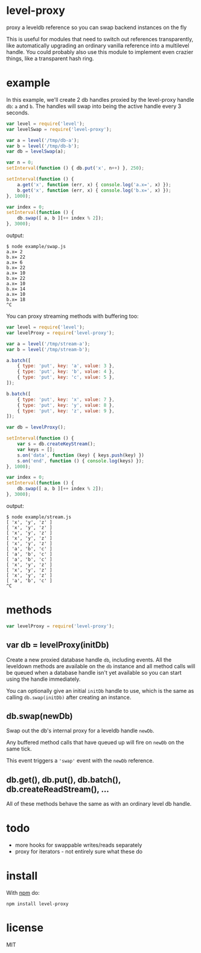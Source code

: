 # level-proxy

proxy a leveldb reference so you can swap backend instances on the fly

This is useful for modules that need to switch out references transparently,
like automatically upgrading an ordinary vanilla reference into a multilevel
handle. You could probably also use this module to implement even crazier
things, like a transparent hash ring.

# example

In this example, we'll create 2 db handles proxied by the level-proxy handle
`db`: `a` and `b`. The handles will swap into being the active handle every 3
seconds.

``` js
var level = require('level');
var levelSwap = require('level-proxy');

var a = level('/tmp/db-a');
var b = level('/tmp/db-b');
var db = levelSwap(a);

var n = 0;
setInterval(function () { db.put('x', n++) }, 250);

setInterval(function () {
    a.get('x', function (err, x) { console.log('a.x=', x) });
    b.get('x', function (err, x) { console.log('b.x=', x) });
}, 1000);

var index = 0;
setInterval(function () {
    db.swap([ a, b ][++ index % 2]);
}, 3000);
```

output:

```
$ node example/swap.js
a.x= 2
b.x= 22
a.x= 6
b.x= 22
a.x= 10
b.x= 22
a.x= 10
b.x= 14
a.x= 10
b.x= 18
^C
```

You can proxy streaming methods with buffering too:

``` js
var level = require('level');
var levelProxy = require('level-proxy');

var a = level('/tmp/stream-a');
var b = level('/tmp/stream-b');

a.batch([
    { type: 'put', key: 'a', value: 3 },
    { type: 'put', key: 'b', value: 4 },
    { type: 'put', key: 'c', value: 5 },
]);

b.batch([
    { type: 'put', key: 'x', value: 7 },
    { type: 'put', key: 'y', value: 8 },
    { type: 'put', key: 'z', value: 9 },
]);

var db = levelProxy();

setInterval(function () {
    var s = db.createKeyStream();
    var keys = [];
    s.on('data', function (key) { keys.push(key) })
    s.on('end', function () { console.log(keys) });
}, 1000);

var index = 0;
setInterval(function () {
    db.swap([ a, b ][++ index % 2]);
}, 3000);
```

output:

```
$ node example/stream.js
[ 'x', 'y', 'z' ]
[ 'x', 'y', 'z' ]
[ 'x', 'y', 'z' ]
[ 'x', 'y', 'z' ]
[ 'x', 'y', 'z' ]
[ 'a', 'b', 'c' ]
[ 'a', 'b', 'c' ]
[ 'a', 'b', 'c' ]
[ 'x', 'y', 'z' ]
[ 'x', 'y', 'z' ]
[ 'x', 'y', 'z' ]
[ 'a', 'b', 'c' ]
^C
```

# methods

``` js
var levelProxy = require('level-proxy');
```

## var db = levelProxy(initDb)

Create a new proxied database handle `db`, including events. All the leveldown
methods are available on the `db` instance and all method calls will be queued
when a database handle isn't yet available so you can start using the handle
immediately.

You can optionally give an initial `initDb` handle to use, which is the same as
calling `db.swap(initDb)` after creating an instance.

## db.swap(newDb)

Swap out the db's internal proxy for a leveldb handle `newDb`.

Any buffered method calls that have queued up will fire on `newDb` on the same
tick.

This event triggers a `'swap'` event with the `newDb` reference.

## db.get(), db.put(), db.batch(), db.createReadStream(), ...

All of these methods behave the same as with an ordinary level db handle.

# todo

* more hooks for swappable writes/reads separately
* proxy for iterators - not entirely sure what these do

# install

With [npm](https://npmjs.org) do:

```
npm install level-proxy
```

# license

MIT
